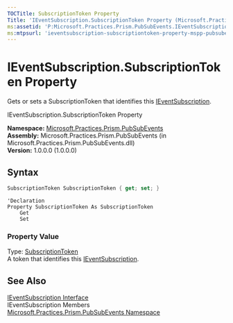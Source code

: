 ```yaml
---
TOCTitle: SubscriptionToken Property
Title: 'IEventSubscription.SubscriptionToken Property (Microsoft.Practices.Prism.PubSubEvents)'
ms:assetid: 'P:Microsoft.Practices.Prism.PubSubEvents.IEventSubscription.SubscriptionToken'
ms:mtpsurl: 'ieventsubscription-subscriptiontoken-property-mspp-pubsubevents.md'
---
```


# IEventSubscription.SubscriptionToken Property

Gets or sets a SubscriptionToken that identifies this [IEventSubscription](/patterns-practices/reference/ieventsubscription-interface-mspp-pubsubevents).

IEventSubscription.SubscriptionToken Property

**Namespace:** [Microsoft.Practices.Prism.PubSubEvents](/patterns-practices/reference/mspp-pubsubevents-namespace)  
**Assembly:** Microsoft.Practices.Prism.PubSubEvents (in Microsoft.Practices.Prism.PubSubEvents.dll)  
**Version:** 1.0.0.0 (1.0.0.0)  

## Syntax

```C#
SubscriptionToken SubscriptionToken { get; set; }
```
```VB
'Declaration
Property SubscriptionToken As SubscriptionToken
	Get
	Set
```
### Property Value

Type: [SubscriptionToken](/patterns-practices/reference/subscriptiontoken-class-mspp-pubsubevents)  
A token that identifies this [IEventSubscription](/patterns-practices/reference/ieventsubscription-interface-mspp-pubsubevents).

## See Also

[IEventSubscription Interface](/patterns-practices/reference/ieventsubscription-interface-mspp-pubsubevents)  
IEventSubscription Members  
[Microsoft.Practices.Prism.PubSubEvents Namespace](/patterns-practices/reference/ieventsubscription-interface-mspp-pubsubevents)  